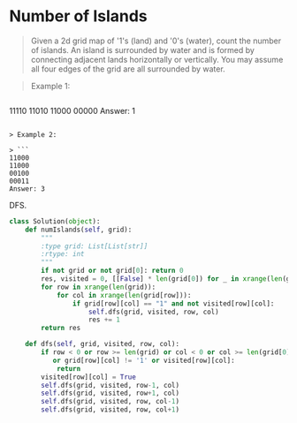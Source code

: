 # Number of Islands

> Given a 2d grid map of '1's (land) and '0's (water), count the number of islands. An island is surrounded by water and is formed by connecting adjacent lands horizontally or vertically. You may assume all four edges of the grid are all surrounded by water.

> Example 1:

> ```
11110
11010
11000
00000
Answer: 1
```

> Example 2:

> ```
11000
11000
00100
00011
Answer: 3
```

DFS.

```Python
class Solution(object):
    def numIslands(self, grid):
        """
        :type grid: List[List[str]]
        :rtype: int
        """
        if not grid or not grid[0]: return 0
        res, visited = 0, [[False] * len(grid[0]) for _ in xrange(len(grid))]
        for row in xrange(len(grid)):
            for col in xrange(len(grid[row])):
                if grid[row][col] == "1" and not visited[row][col]:
                    self.dfs(grid, visited, row, col)
                    res += 1
        return res

    def dfs(self, grid, visited, row, col):
        if row < 0 or row >= len(grid) or col < 0 or col >= len(grid[0]) \
           or grid[row][col] != '1' or visited[row][col]:
            return
        visited[row][col] = True
        self.dfs(grid, visited, row-1, col)
        self.dfs(grid, visited, row+1, col)
        self.dfs(grid, visited, row, col-1)
        self.dfs(grid, visited, row, col+1)
```
